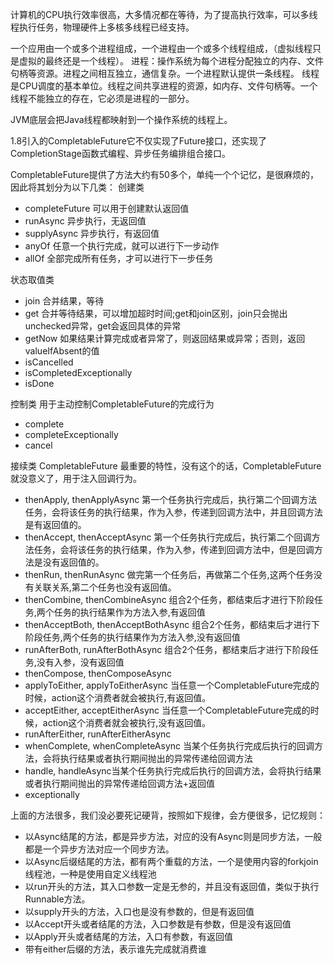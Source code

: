计算机的CPU执行效率很高，大多情况都在等待，为了提高执行效率，可以多线程执行任务，物理硬件上多核多线程已经支持。

一个应用由一个或多个进程组成，一个进程由一个或多个线程组成，（虚拟线程只是虚拟的最终还是一个线程）。
进程：操作系统为每个进程分配独立的内存、文件句柄等资源。进程之间相互独立，通信复杂。一个进程默认提供一条线程。
线程是CPU调度的基本单位。线程之间共享进程的资源，如内存、文件句柄等。一个线程不能独立的存在，它必须是进程的一部分。

JVM底层会把Java线程都映射到一个操作系统的线程上。

1.8引入的CompletableFuture它不仅实现了Future接口，还实现了CompletionStage函数式编程、异步任务编排组合接口。

CompletableFuture提供了方法大约有50多个，单纯一个个记忆，是很麻烦的，因此将其划分为以下几类：
创建类

* completeFuture 可以用于创建默认返回值
* runAsync 异步执行，无返回值
* supplyAsync 异步执行，有返回值
* anyOf 任意一个执行完成，就可以进行下一步动作
* allOf 全部完成所有任务，才可以进行下一步任务

状态取值类

* join 合并结果，等待
* get 合并等待结果，可以增加超时时间;get和join区别，join只会抛出unchecked异常，get会返回具体的异常
* getNow 如果结果计算完成或者异常了，则返回结果或异常；否则，返回valueIfAbsent的值
* isCancelled
* isCompletedExceptionally
* isDone

控制类 用于主动控制CompletableFuture的完成行为

* complete
* completeExceptionally
* cancel

接续类 CompletableFuture 最重要的特性，没有这个的话，CompletableFuture就没意义了，用于注入回调行为。

* thenApply, thenApplyAsync 第一个任务执行完成后，执行第二个回调方法任务，会将该任务的执行结果，作为入参，传递到回调方法中，并且回调方法是有返回值的。
* thenAccept, thenAcceptAsync 第一个任务执行完成后，执行第二个回调方法任务，会将该任务的执行结果，作为入参，传递到回调方法中，但是回调方法是没有返回值的。
* thenRun, thenRunAsync 做完第一个任务后，再做第二个任务,这两个任务没有关联关系,第二个任务也没有返回值。
* thenCombine, thenCombineAsync 组合2个任务，都结束后才进行下阶段任务,两个任务的执行结果作为方法入参,有返回值
* thenAcceptBoth, thenAcceptBothAsync 组合2个任务，都结束后才进行下阶段任务,两个任务的执行结果作为方法入参,没有返回值
* runAfterBoth, runAfterBothAsync 组合2个任务，都结束后才进行下阶段任务,没有入参，没有返回值
* thenCompose, thenComposeAsync
* applyToEither, applyToEitherAsync 当任意一个CompletableFuture完成的时候，action这个消费者就会被执行,有返回值。
* acceptEither, acceptEitherAsync 当任意一个CompletableFuture完成的时候，action这个消费者就会被执行,没有返回值。
* runAfterEither, runAfterEitherAsync
* whenComplete, whenCompleteAsync 当某个任务执行完成后执行的回调方法，会将执行结果或者执行期间抛出的异常传递给回调方法
* handle, handleAsync当某个任务执行完成后执行的回调方法，会将执行结果或者执行期间抛出的异常传递给回调方法+返回值
* exceptionally

上面的方法很多，我们没必要死记硬背，按照如下规律，会方便很多，记忆规则：

* 以Async结尾的方法，都是异步方法，对应的没有Async则是同步方法，一般都是一个异步方法对应一个同步方法。
* 以Async后缀结尾的方法，都有两个重载的方法，一个是使用内容的forkjoin线程池，一种是使用自定义线程池
* 以run开头的方法，其入口参数一定是无参的，并且没有返回值，类似于执行Runnable方法。
* 以supply开头的方法，入口也是没有参数的，但是有返回值
* 以Accept开头或者结尾的方法，入口参数是有参数，但是没有返回值
* 以Apply开头或者结尾的方法，入口有参数，有返回值
* 带有either后缀的方法，表示谁先完成就消费谁